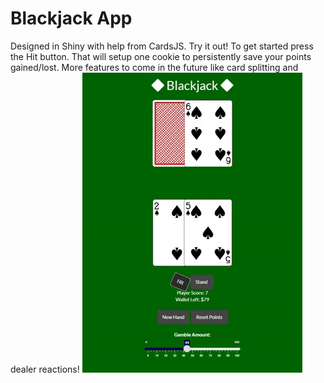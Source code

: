 # Blackjack App
Designed in Shiny with help from CardsJS. Try it out!
To get started press the Hit button. That will setup one cookie to persistently save your points gained/lost.
More features to come in the future like card splitting and dealer reactions!
![](https://github.com/AlexanderHolmes0/BlackJackApp/blob/main/giphy.gif)
